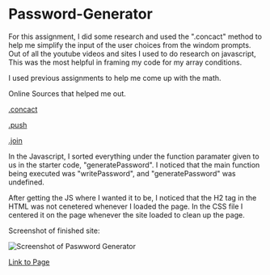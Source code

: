 # Password-Generator

For this assignment, I did some research and used the ".concact" method to help me simplify the input of the user choices from the windom prompts. Out of all the youtube videos and sites I used to do research on javascript, This was the most helpful in framing my code for my array conditions.

I used previous assignments to help me come up with the math.

Online Sources that helped me out.

[.concact]( https://developer.mozilla.org/en-US/docs/Web/JavaScript/Reference/Global_Objects/Array/concat )

[.push]( https://developer.mozilla.org/en-US/docs/Web/JavaScript/Reference/Global_Objects/Array/push)

[.join](https://developer.mozilla.org/en-US/docs/Web/JavaScript/Reference/Global_Objects/Array/join)


In the Javascript, I sorted everything under the function paramater given to us in the starter code, "generatePassword". I noticed that the main function being executed was "writePassword", and "generatePassword" was undefined.

After getting the JS where I wanted it to be, I noticed that the H2 tag in the HTML was not cenetered whenever I loaded the page. In the CSS file I centered it on the page whenever the site loaded to clean up the page.


Screenshot of finished site:

![Screenshot of Paswword Generator](http://raw.github.com/KuyaJasper/Password-Generator/master/assets/Screenshot.png "Screen Shot of Password Generator")


[Link to Page]( https://kuyajasper.github.io/Password-Generator/)
